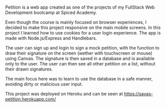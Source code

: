 Petition is a web app created as one of the projects of my FullStack Web Development bootcamp at Spiced Academy.

Even though the course is mainly focused on browser experiences, I decided to make this project responsive on the main mobile screens.
In this project I learned how to use cookies for a user login experience.
The app is made with Node.js/Express and Handlebars.

The user can sign up and login to sign a mock petition, with the function to draw their signature on the screen (wether with touchscreen or mouse) using Canvas. The signature is then saved in a database and is available only to the user. The user can then see all other petition on a list, without their drawn signatures.

The main focus here was to learn to use the database in a safe manner, avoiding dirty or malicious user input.

This project was deployed on Heroku and can be seen at https://savas-petition.herokuapp.com/
